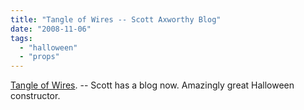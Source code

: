 ```yaml
---
title: "Tangle of Wires -- Scott Axworthy Blog"
date: "2008-11-06"
tags: 
  - "halloween"
  - "props"
---
```


[Tangle of Wires](http://tangleofwires.blogspot.com/). -- Scott has a blog now. Amazingly great Halloween constructor.
